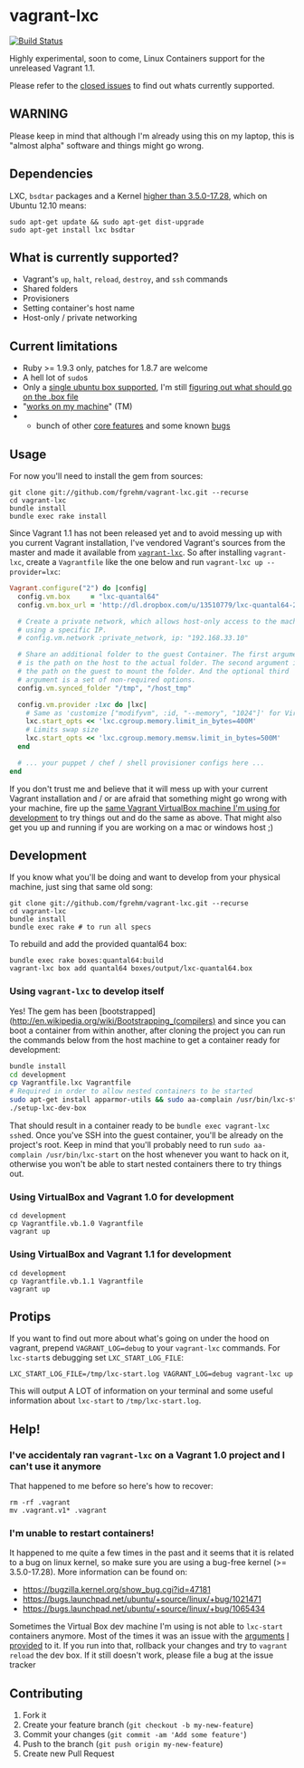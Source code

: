# vagrant-lxc

[![Build Status](https://travis-ci.org/fgrehm/vagrant-lxc.png?branch=master)](https://travis-ci.org/fgrehm/vagrant-lxc)

Highly experimental, soon to come, Linux Containers support for the unreleased
Vagrant 1.1.

Please refer to the [closed issues](https://github.com/fgrehm/vagrant-lxc/issues?labels=&milestone=&page=1&state=closed)
to find out whats currently supported.


## WARNING

Please keep in mind that although I'm already using this on my laptop, this is
"almost alpha" software and things might go wrong.


## Dependencies

LXC, `bsdtar` packages and a Kernel [higher than 3.5.0-17.28](#im-unable-to-restart-containers),
which on Ubuntu 12.10 means:

```
sudo apt-get update && sudo apt-get dist-upgrade
sudo apt-get install lxc bsdtar
```


## What is currently supported?

* Vagrant's `up`, `halt`, `reload`, `destroy`, and `ssh` commands
* Shared folders
* Provisioners
* Setting container's host name
* Host-only / private networking


## Current limitations

* Ruby >= 1.9.3 only, patches for 1.8.7 are welcome
* A hell lot of `sudo`s
* Only a [single ubuntu box supported](boxes), I'm still [figuring out what should go
  on the .box file](https://github.com/fgrehm/vagrant-lxc/issues/4)
* "[works on  my machine](https://github.com/fgrehm/vagrant-lxc/issues/20)" (TM)
* + bunch of other [core features](https://github.com/fgrehm/vagrant-lxc/issues?labels=core&milestone=&page=1&state=open)
  and some known [bugs](https://github.com/fgrehm/vagrant-lxc/issues?labels=bug&page=1&state=open)


## Usage

For now you'll need to install the gem from sources:

```
git clone git://github.com/fgrehm/vagrant-lxc.git --recurse
cd vagrant-lxc
bundle install
bundle exec rake install
```

Since Vagrant 1.1 has not been released yet and to avoid messing up with you
current Vagrant installation, I've vendored Vagrant's sources from the master
and made it available from [`vagrant-lxc`](bin/vagrant-lxc). So after installing
`vagrant-lxc`, create a `Vagrantfile` like the one below and run
`vagrant-lxc up --provider=lxc`:

```ruby
Vagrant.configure("2") do |config|
  config.vm.box     = "lxc-quantal64"
  config.vm.box_url = 'http://dl.dropbox.com/u/13510779/lxc-quantal64-2013-03-08.box'

  # Create a private network, which allows host-only access to the machine
  # using a specific IP.
  # config.vm.network :private_network, ip: "192.168.33.10"

  # Share an additional folder to the guest Container. The first argument
  # is the path on the host to the actual folder. The second argument is
  # the path on the guest to mount the folder. And the optional third
  # argument is a set of non-required options.
  config.vm.synced_folder "/tmp", "/host_tmp"

  config.vm.provider :lxc do |lxc|
    # Same as 'customize ["modifyvm", :id, "--memory", "1024"]' for VirtualBox
    lxc.start_opts << 'lxc.cgroup.memory.limit_in_bytes=400M'
    # Limits swap size
    lxc.start_opts << 'lxc.cgroup.memory.memsw.limit_in_bytes=500M'
  end

  # ... your puppet / chef / shell provisioner configs here ...
end
```

If you don't trust me and believe that it will mess up with your current Vagrant
installation and / or are afraid that something might go wrong with your machine,
fire up the [same Vagrant VirtualBox machine I'm using for development](#using-virtualbox-for-development)
to try things out and do the same as above. That might also get you up and running
if you are working on a mac or windows host ;)


## Development

If you know what you'll be doing and want to develop from your physical machine,
just sing that same old song:

```
git clone git://github.com/fgrehm/vagrant-lxc.git --recurse
cd vagrant-lxc
bundle install
bundle exec rake # to run all specs
```

To rebuild and add the provided quantal64 box:

```
bundle exec rake boxes:quantal64:build
vagrant-lxc box add quantal64 boxes/output/lxc-quantal64.box
```


### Using `vagrant-lxc` to develop itself

Yes! The gem has been [bootstrapped](http://en.wikipedia.org/wiki/Bootstrapping_(compilers)
and since you can boot a container from within another, after cloning the
project you can run the commands below from the host machine to get a container
ready for development:

```sh
bundle install
cd development
cp Vagrantfile.lxc Vagrantfile
# Required in order to allow nested containers to be started
sudo apt-get install apparmor-utils && sudo aa-complain /usr/bin/lxc-start
./setup-lxc-dev-box
```

That should result in a container ready to be `bundle exec vagrant-lxc ssh`ed.
Once you've SSH into the guest container, you'll be already on the project's root.
Keep in mind that you'll probably need to run `sudo aa-complain /usr/bin/lxc-start`
on the host whenever you want to hack on it, otherwise you won't be able to
start nested containers there to try things out.


### Using VirtualBox and Vagrant 1.0 for development

```
cd development
cp Vagrantfile.vb.1.0 Vagrantfile
vagrant up
```

### Using VirtualBox and Vagrant 1.1 for development

```
cd development
cp Vagrantfile.vb.1.1 Vagrantfile
vagrant up
```


## Protips

If you want to find out more about what's going on under the hood on vagrant,
prepend `VAGRANT_LOG=debug` to your `vagrant-lxc` commands. For `lxc-start`s
debugging set `LXC_START_LOG_FILE`:

```
LXC_START_LOG_FILE=/tmp/lxc-start.log VAGRANT_LOG=debug vagrant-lxc up
```

This will output A LOT of information on your terminal and some useful information
about `lxc-start` to `/tmp/lxc-start.log`.


## Help!

### I've accidentaly ran `vagrant-lxc` on a Vagrant 1.0 project and I can't use it anymore

That happened to me before so here's how to recover:

```
rm -rf .vagrant
mv .vagrant.v1* .vagrant
```

### I'm unable to restart containers!

It happened to me quite a few times in the past and it seems that it is related
to a bug on linux kernel, so make sure you are using a bug-free kernel
(>= 3.5.0-17.28). More information can be found on:

* https://bugzilla.kernel.org/show_bug.cgi?id=47181
* https://bugs.launchpad.net/ubuntu/+source/linux/+bug/1021471
* https://bugs.launchpad.net/ubuntu/+source/linux/+bug/1065434

Sometimes the Virtual Box dev machine I'm using is not able to `lxc-start`
containers anymore. Most of the times it was an issue with the [arguments](https://github.com/fgrehm/vagrant-lxc/blob/master/lib/vagrant-lxc/container.rb#L85)
[I provided](https://github.com/fgrehm/vagrant-lxc/blob/master/example/Vagrantfile#L14-L18)
to it. If you run into that, rollback your changes and try to `vagrant reload`
the dev box. If it still doesn't work, please file a bug at the issue tracker


## Contributing

1. Fork it
2. Create your feature branch (`git checkout -b my-new-feature`)
3. Commit your changes (`git commit -am 'Add some feature'`)
4. Push to the branch (`git push origin my-new-feature`)
5. Create new Pull Request
